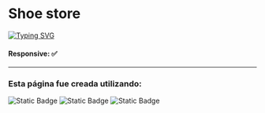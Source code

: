 # Shoe store

[![Typing SVG](https://readme-typing-svg.demolab.com?font=Fira+Code&pause=1000&color=F70066&random=false&width=435&lines=TIENDA+GAMER)](https://git.io/typing-svg)

#### Responsive: ✅

------------

### Esta página fue creada utilizando:
<img alt="Static Badge" src="https://img.shields.io/badge/REACTJS-%23000?style=for-the-badge&logo=react"> <img alt="Static Badge" src="https://img.shields.io/badge/html-%23000?style=for-the-badge&logo=html5"> <img alt="Static Badge" src="https://img.shields.io/badge/css-%23000?style=for-the-badge&logo=css3">